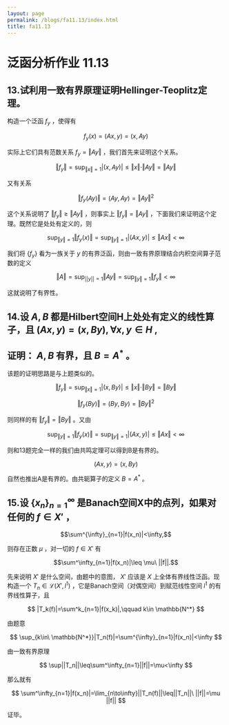 ```yaml
---
layout: page
permalink: /blogs/fa11.13/index.html
title: fa11.13
---
```


# 泛函分析作业 11.13

## 13.试利用一致有界原理证明Hellinger-Teoplitz定理。

构造一个泛函 $f_y$ ，使得有

$$
f_y(x)=(Ax,y)=(x,Ay)
$$

实际上它们具有范数关系 $f_y = \Vert Ay \Vert$ ，我们首先来证明这个关系。

$$
\Vert{f_y}\Vert=\sup_{\Vert x \Vert =1}|(x,Ay)|\leq \Vert x\Vert\cdot\Vert Ay \Vert=\Vert Ay \Vert
$$

又有关系

$$
\Vert{f_y(Ay)}\Vert=(Ay,Ay)=\Vert Ay\Vert^2
$$

这个关系说明了 $\Vert{f_y}\Vert\geq\Vert Ay \Vert$ ，则事实上 $\Vert{f_y}\Vert=\Vert Ay \Vert$ ，下面我们来证明这个定理。既然它是处处有定义的，则

$$
\sup_{\Vert y\Vert= 1}\Vert f_y(x)\Vert=\sup_{\Vert y\Vert= 1}|(Ax,y)|\leq\Vert Ax\Vert<\infty
$$

我们将 $\{f_y\}$ 看为一族关于 $y$ 的有界泛函，则由一致有界原理结合内积空间算子范数的定义

$$
\Vert A\Vert=\sup_{||y||=1}\Vert Ay\Vert=\sup_{\Vert y\Vert= 1}\Vert f_y\Vert<\infty 
$$

这就说明了有界性。

## 14.设 $A,B$ 都是Hilbert空间H上处处有定义的线性算子，且 $(Ax,y)=(x,By),\forall x,y\in H$ ,

## 证明： $A,B$ 有界，且 $B=A^*$ 。

该题的证明思路是与上题类似的。

$$
\Vert{f_y}\Vert=\sup_{\Vert x \Vert =1}|(x,By)|\leq \Vert x\Vert\cdot\Vert By \Vert=\Vert By \Vert
$$

$$
\Vert{f_y(By)}\Vert=(By,By)=\Vert By\Vert^2
$$

则同样的有 $\Vert{f_y}\Vert=\Vert By \Vert$  。又由

$$
\sup_{\Vert y\Vert= 1}\Vert f_y(x)\Vert=\sup_{\Vert y\Vert= 1}|(Ax,y)|\leq\Vert Ax\Vert<\infty
$$

则和13题完全一样的我们由共鸣定理可以得到B是有界的。

$$
(Ax,y)=(x,By)
$$

自然也推出A是有界的。由共轭算子的定义 $B=A^*$ 。

## 15.设 $\{x_n\}_{n=1}^\infty$ 是Banach空间X中的点列，如果对任何的 $f\in X'$ ，

$$\sum^{\infty}_{n=1}|f(x_n)|<\infty,$$

则存在正数 $\mu$ ，对一切的 $f\in X'$ 有

$$\sum^\infty_{n=1}|f(x_n)|\leq \mu\ ||f||.$$

先来说明 $X'$ 是什么空间，由题中的意图， $X'$ 应该是 $X$ 上全体有界线性泛函。现构造一个 $T_n\in \mathcal{L}(X',l^1)$ ，它是Banach空间（对偶空间）到赋范线性空间 $l^1$ 的有界线性算子，且

$$
|T_k(f)|=\sum^k_{n=1}|f(x_k)|,\qquad k\in \mathbb{N^*}
$$

由题意

$$
\sup_{k\in\ \mathbb{N^*}}|T_n(f)|=\sum^{\infty}_{n=1}|f(x_n)|<\infty
$$

由一致有界原理

$$
\sup||T_n||\leq\sum^\infty_{n=1}||f||=\mu<\infty
$$

那么就有

$$
\sum^\infty_{n=1}|f(x_n)|=\lim_{n\to\infty}||T_n(f)||\leq||T_n||\ ||f||=\mu ||f||
$$

证毕。
